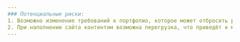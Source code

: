 ```yaml
---
### Потенциальные риски:
1. Возможно изменение требований к портфолио, которое может отбросить разработку на первую стадию.
2. При наполнении сайта контентом возможна перегрузка, что приведёт к медленной загрузке страниц, потребуется пересмотр структуры сайта.
---
```

